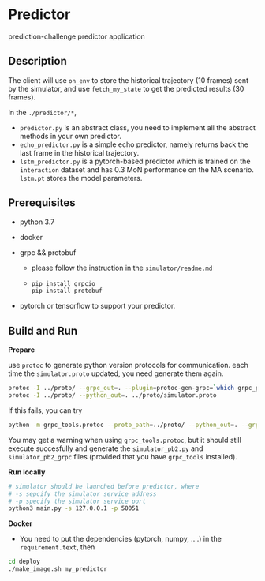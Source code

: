 # Predictor #

prediction-challenge predictor application

## Description

The client will use `on_env` to store the historical trajectory (10 frames) sent by the simulator, and use `fetch_my_state` to get the predicted results (30 frames).

In the `./predictor/*`,

- `predictor.py` is an abstract class, you need to implement all the abstract methods in your own predictor.
- `echo_predictor.py` is a simple echo predictor, namely returns back the last frame in the historical trajectory.
- `lstm_predictor.py` is a pytorch-based predictor which is trained on the `interaction` dataset and has 0.3 MoN performance  on the MA scenario. `lstm.pt` stores the model parameters.

## Prerequisites ##

 - python 3.7

 - docker

 - grpc && protobuf

    - please follow the instruction in the `simulator/readme.md`

    - ```bash
      pip install grpcio
      pip install protobuf
      ```

 - pytorch or tensorflow to support your predictor.

## Build and Run ##
**Prepare**

use `protoc` to generate python version protocols for communication.
each time the `simulator.proto` updated, you need generate them again.
```bash
protoc -I ../proto/ --grpc_out=. --plugin=protoc-gen-grpc=`which grpc_python_plugin` ../proto/simulator.proto
protoc -I ../proto/ --python_out=. ../proto/simulator.proto
```

If this fails, you can try
```bash
python -m grpc_tools.protoc --proto_path=../proto/ --python_out=. --grpc_python_out=. ../proto/simulator.proto
```
You may get a warning when using `grpc_tools.protoc`, but it should still execute succesfully and generate the `simulator_pb2.py` and `simulator_pb2_grpc` files (provided that you have `grpc_tools` installed).

**Run locally**

```bash
# simulator should be launched before predictor, where
# -s sepcify the simulator service address
# -p specify the simulator service port
python3 main.py -s 127.0.0.1 -p 50051
```

**Docker**

- You need to put the dependencies (pytorch, numpy, ....) in the `requirement.text`, then

```bash
cd deploy
./make_image.sh my_predictor
```

